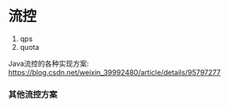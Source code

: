 # 流控

1. qps
2. quota


Java流控的各种实现方案: https://blog.csdn.net/weixin_39992480/article/details/95797277

### 其他流控方案